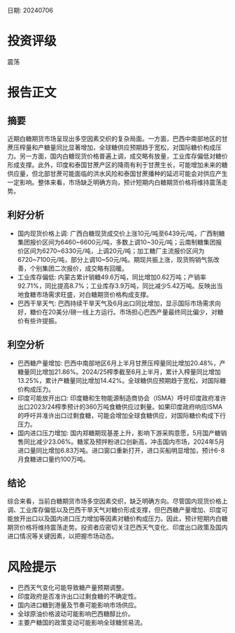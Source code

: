 
日期: 20240706

# 投资评级

震荡

# 报告正文

## 摘要

近期白糖期货市场呈现出多空因素交织的复杂局面。一方面，巴西中南部地区的甘蔗压榨量和产糖量同比显著增加，全球糖供应预期趋于宽松，对国际糖价构成压力。另一方面，国内白糖现货价格普遍上调，成交略有放量，工业库存偏低对糖价形成支撑。此外，印度和泰国甘蔗产区的降雨有利于甘蔗生长，可能增加未来的糖供应量，但北部甘蔗可能面临的洪水风险和泰国甘蔗播种的延迟可能会对供应产生一定影响。整体来看，市场缺乏明确方向，预计短期内白糖期货价格将维持震荡走势。

## 利好分析

* 国内现货价格上调: 广西白糖现货成交价上涨10元/吨至6439元/吨，广西制糖集团报价区间为6460~6600元/吨，多数上调10~30元/吨；云南制糖集团报价区间为6270~6330元/吨，上调20元/吨；加工糖厂主流报价区间为6720~7100元/吨，部分上调10~50元/吨。期现共振上涨，现货购销气氛改善，个别集团二次报价，成交略有回暖。
* 工业库存偏低: 内蒙古累计销糖49.6万吨，同比增加0.62万吨；产销率92.71%，同比提高8.7%；工业库存3.9万吨，同比减少5.42万吨。反映出当地食糖市场需求旺盛，对白糖期货价格构成支撑。
* 巴西干旱天气: 巴西持续干旱天气及6月出口同比增加，显示国际市场需求向好，糖价在20美分/磅一线上方运行。市场担心巴西产量最终同比偏少，对糖价有些许提振。

## 利空分析

* 巴西糖产量增加: 巴西中南部地区6月上半月甘蔗压榨量同比增加20.48%，产糖量同比增加21.86%。2024/25榨季截至6月上半月，累计入榨量同比增加13.25%，累计产糖量同比增加14.42%。全球糖供应预期趋于宽松，对国际糖价构成压力。
* 印度可能放开出口: 印度糖和生物能源制造商协会（ISMA）呼吁印度政府准许出口2023/24榨季预计的360万吨食糖供应过剩量。如果印度政府响应ISMA的呼吁并准许出口过剩食糖，可能会增加全球食糖供应，对国际糖价构成下行压力。
* 国内进口压力增加: 国内郑糖期现基差上升，影响下游采购意愿，5月国产糖销售同比减少23.06%。糖浆及预拌粉进口创新高，冲击国内市场，2024年5月进口量同比增加6.83万吨。进口窗口重新打开，进口买船明显增加，预计6-8月食糖进口量约100万吨。

## 结论

综合来看，当前白糖期货市场多空因素交织，缺乏明确方向。尽管国内现货价格上调、工业库存偏低以及巴西干旱天气对糖价形成支撑，但巴西糖产量增加、印度可能放开出口以及国内进口压力增加等因素对糖价构成压力。因此，预计短期内白糖期货价格将维持震荡走势。投资者应密切关注巴西天气变化、印度出口政策及国内进口情况等关键因素，以把握市场动态。

# 风险提示

* 巴西天气变化可能导致糖产量预期调整。
* 印度政府是否准许出口过剩食糖的不确定性。
* 国内进口糖到港量及节奏可能影响市场供应。
* 全球原油价格波动可能影响巴西糖醇比价。
* 主要产糖国的政策变动可能影响全球糖贸易流。
